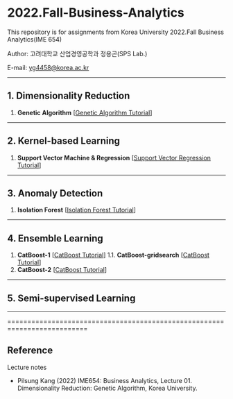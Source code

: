 # 2022.Fall-Business-Analytics

This repository is for assignments from Korea University 2022.Fall Business Analytics(IME 654)

Author: 고려대학교 산업경영공학과 정용곤(SPS Lab.)

E-mail: yg4458@korea.ac.kr

--------------------------

## 1. Dimensionality Reduction

1. **Genetic Algorithm** [[Genetic Algorithm Tutorial](https://github.com/Yong-Gon/2022.Fall-Business-Analytics/blob/main/1_dimensionality_reduction/1.%20Genetic%20Algorithm/Genetic_Algorithm_tutorial.ipynb)]

--------------------------

## 2. Kernel-based Learning

1. **Support Vector Machine & Regression** [[Support Vector Regression Tutorial](https://github.com/Yong-Gon/2022.Fall-Business-Analytics/blob/main/2_kernel_based_learning/1_Support_Vector_Regression/SVR_tutorial.ipynb)]

--------------------------

## 3. Anomaly Detection

1. **Isolation Forest** [[Isolation Forest Tutorial](https://github.com/Yong-Gon/2022.Fall-Business-Analytics/blob/main/3_Anomaly_Detection/1_Isolation_Forest/Isolation%20Forest.ipynb)]

--------------------------

## 4. Ensemble Learning

1. **CatBoost-1** [[CatBoost Tutorial](https://github.com/Yong-Gon/2022.Fall-Business-Analytics/blob/main/4_Ensemble_learning/2_Boosting-based_Ensemble/5_CatBoost/CatBoost-1.ipynb)]
1.1. **CatBoost-gridsearch** [[CatBoost Tutorial](https://github.com/Yong-Gon/2022.Fall-Business-Analytics/blob/main/4_Ensemble_learning/2_Boosting-based_Ensemble/5_CatBoost/CatBoost-1(GS).ipynb)]
2. **CatBoost-2** [[CatBoost Tutorial](https://github.com/Yong-Gon/2022.Fall-Business-Analytics/blob/main/4_Ensemble_learning/2_Boosting-based_Ensemble/5_CatBoost/CatBoost-2.ipynb)]

--------------------------

## 5. Semi-supervised Learning

--------------------------


==========================================================================
## Reference
 Lecture notes
- Pilsung Kang (2022) IME654: Business Analytics, Lecture 01. Dimensionality Reduction: Genetic Algorithm, Korea University.
